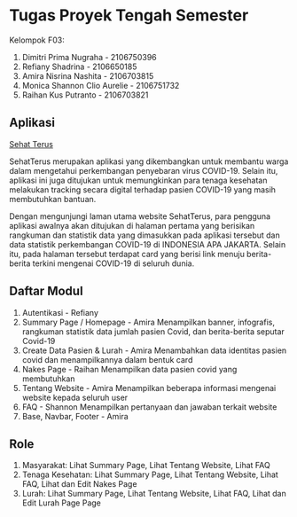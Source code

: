 # Tugas Proyek Tengah Semester

Kelompok F03:
1. Dimitri Prima Nugraha - 2106750396
2. Refiany Shadrina - 2106650185
3. Amira Nisrina Nashita - 2106703815
4. Monica Shannon Clio Aurelie - 2106751732
5. Raihan Kus Putranto - 2106703821

## Aplikasi

[Sehat Terus](https://sehat-terus.herokuapp.com/)

SehatTerus merupakan aplikasi yang dikembangkan untuk membantu warga dalam mengetahui perkembangan penyebaran virus COVID-19. Selain itu, aplikasi ini juga ditujukan untuk memungkinkan para tenaga kesehatan melakukan tracking secara digital terhadap pasien COVID-19 yang masih membutuhkan bantuan.

Dengan mengunjungi laman utama website SehatTerus, para pengguna aplikasi awalnya akan ditujukan di halaman pertama yang berisikan rangkuman dan statistik data yang dimasukkan pada aplikasi tersebut dan data statistik perkembangan COVID-19 di INDONESIA APA JAKARTA. Selain itu, pada halaman tersebut terdapat card yang berisi link menuju berita-berita terkini mengenai COVID-19 di seluruh dunia. 

## Daftar Modul
1. Autentikasi - Refiany
2. Summary Page / Homepage - Amira
Menampilkan banner, infografis, rangkuman statistik data jumlah pasien Covid, dan berita-berita seputar Covid-19
3. Create Data Pasien & Lurah - Amira 
Menambahkan data identitas pasien covid dan menampilkannya dalam bentuk card
4. Nakes Page - Raihan
Menampilkan data pasien covid yang membutuhkan 
5. Tentang Website - Amira
Menampilkan beberapa informasi mengenai website kepada seluruh user
6. FAQ - Shannon
Menampilkan pertanyaan dan jawaban terkait website
7. Base, Navbar, Footer - Amira


## Role
1. Masyarakat: 
Lihat Summary Page, Lihat Tentang Website, Lihat FAQ
2. Tenaga Kesehatan: 
Lihat Summary Page, Lihat Tentang Website, Lihat FAQ, Lihat dan Edit Nakes Page
3. Lurah: 
Lihat Summary Page, Lihat Tentang Website, Lihat FAQ, Lihat dan Edit Lurah Page
Page
